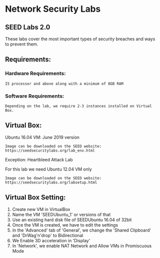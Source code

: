 # Network Security Labs
## SEED Labs 2.0

These labs cover the most important types of security breaches and ways to prevent them.


## Requirements:

### Hardware Requirements:
    I5 processor and above along with a minimum of 8GB RAM

### Software Requirements:
    Depending on the lab, we require 2-3 instances installed on Virtual Box.


## Virtual Box:

Ubuntu 16.04 VM: June 2019 version

    Image can be downloaded on the SEED website: https://seedsecuritylabs.org/lab_env.html

Exception: Heartbleed Attack Lab

For this lab we need Ubuntu 12.04 VM only

    Image can be downloaded on the SEED website: https://seedsecuritylabs.org/labsetup.html
    
## Virtual Box Setting:

1. Create new VM in VirtualBox
2. Name the VM 'SEEDUbuntu_1' or versions of that
3. Use an existing hard disk file of SEEDUbuntu 16.04 of 32bit
4. Once the VM is created, we have to edit the settings
5. In the 'Advanced' tab of 'General', we change the 'Shared Clipboard' and 'DrWag'n'drop' to Bidirectional
6. We Enable 3D acceleration in 'Display'
7. In 'Network', we enable NAT Network and Allow VMs in Promiscuous Mode
